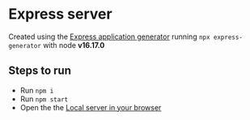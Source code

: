 # Express server

Created using the [Express application generator](https://expressjs.com/en/starter/generator.html) running `npx express-generator` with node **v16.17.0**

## Steps to run

- Run `npm i`
- Run `npm start`
- Open the the [Local server in your browser](http://localhost:3000/)
